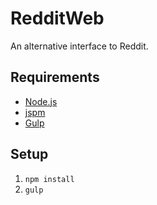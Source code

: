 # RedditWeb

An alternative interface to Reddit.

## Requirements

* [Node.js](http://nodejs.org/)
* [jspm](http://jspm.io/)
* [Gulp](http://gulpjs.com/)

## Setup

1. `npm install`
2. `gulp`
